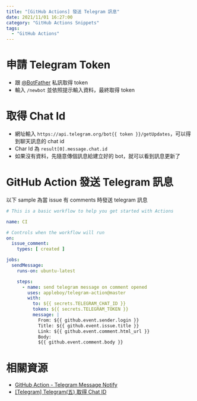 ```yaml
---
title: "[GitHub Actions] 發送 Telegram 訊息"
date: 2021/11/01 16:27:00
category: "GitHub Actions Snippets"
tags:
  - "GitHub Actions"
---
```


<!-- more -->

# 申請 Telegram Token

* 跟 [@BotFather](https://t.me/BotFather) 私訊取得 token
* 輸入 `/newbot` 並依照提示輸入資料，最終取得 token

# 取得 Chat Id

* 網址輸入 `https://api.telegram.org/bot{{ token }}/getUpdates`，可以得到聊天訊息的 chat id
* Char Id 為 `result[0].message.chat.id`
* 如果沒有資料，先隨意傳個訊息給建立好的 bot，就可以看到訊息更新了

# GitHub Action 發送 Telegram 訊息

以下 sample 為當 issue 有 comments 時發送 telegram 訊息

```yaml
# This is a basic workflow to help you get started with Actions

name: CI

# Controls when the workflow will run
on:
  issue_comment:
    types: [ created ]

jobs:
  sendMessage:
    runs-on: ubuntu-latest

    steps:
      - name: send telegram message on comment opened
        uses: appleboy/telegram-action@master
        with:
          to: ${{ secrets.TELEGRAM_CHAT_ID }}
          token: ${{ secrets.TELEGRAM_TOKEN }}
          message: |
            From: ${{ github.event.sender.login }}
            Title: ${{ github.event.issue.title }}
            Link: ${{ github.event.comment.html_url }}
            Body:
            ${{ github.event.comment.body }}
```

# 相關資源

* [GitHub Action - Telegram Message Notify](https://github.com/marketplace/actions/telegram-message-notify)
* [[Telegram] Telegram(五) 取得 Chat ID](http://blog.3dgowl.com/telegram-telegram%E4%BA%94-%E5%8F%96%E5%BE%97-chat-id/)
